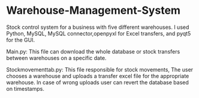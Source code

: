 # Warehouse-Management-System
Stock control system for a business with five different warehouses. I used Python, MySQL, MySQL connector,openpyxl for Excel transfers, and pyqt5 for the GUI.

Main.py: This file can download the whole database or stock transfers between warehouses on a specific date.

Stockmovementtab.py: This file responsible for stock movements, The user chooses a warehouse and uploads a transfer excel file for the appropriate warehouse. In case of wrong uploads user can revert the database based on timestamps.


